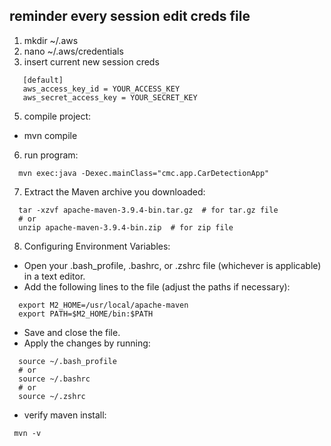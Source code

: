 ## reminder every session edit creds file ##
1. mkdir ~/.aws
2. nano ~/.aws/credentials
3. insert current new session creds
  ```
     [default]
     aws_access_key_id = YOUR_ACCESS_KEY
     aws_secret_access_key = YOUR_SECRET_KEY
  ```
5. compile project:
  * mvn compile

6. run program:
  ```
    mvn exec:java -Dexec.mainClass="cmc.app.CarDetectionApp"
  ```
7. Extract the Maven archive you downloaded:
  ```
    tar -xzvf apache-maven-3.9.4-bin.tar.gz  # for tar.gz file
    # or 
    unzip apache-maven-3.9.4-bin.zip  # for zip file
  ```
8. Configuring Environment Variables:
  * Open your .bash_profile, .bashrc, or .zshrc file (whichever is applicable) in a text editor.
  * Add the following lines to the file (adjust the paths if necessary):
  ```
    export M2_HOME=/usr/local/apache-maven
    export PATH=$M2_HOME/bin:$PATH
  ```
  * Save and close the file.
  * Apply the changes by running:
  ```
    source ~/.bash_profile
    # or
    source ~/.bashrc
    # or
    source ~/.zshrc
  ```
  * verify maven install:
  ```
   mvn -v
  ```
